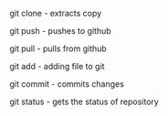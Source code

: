 git clone - extracts copy 


git push - pushes to github


git pull - pulls from github


git add - adding file to git


git commit - commits changes


git status - gets the status of repository
